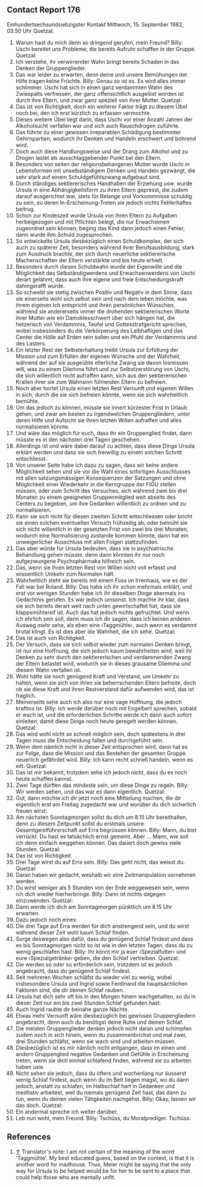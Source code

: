 ## Contact Report 176
Einhundertsechsundsiebzigster Kontakt
Mittwoch, 15. September 1982, 03.50 Uhr
Quetzal:
1. Warum hast du mich denn so dringend gerufen, mein Freund?
Billy:
Uschi bereitet uns Probleme, die bereits Aufruhr schaffen in der Gruppe.
Quetzal:
2. Ich verstehe, ihr verwirrender Wahn bringt bereits Schaden in das Denken der Gruppenglieder.
3. Das war leider zu erwarten, denn deine und unsere Bemühungen der Hilfe tragen keine Früchte.
Billy:
Genau so ist es. Es wird alles immer schlimmer. Uschi hat sich in einen ganz verdammten Wahn des Zwiespalts verfressen, der ganz offensichtlich ausgelöst worden ist durch ihre Eltern, und zwar ganz speziell von ihrer Mutter.
Quetzal:
4. Das ist von Richtigkeit, doch ein weiterer Faktor trägt zu diesem Übel noch bei, den ich erst kürzlich zu erfassen vermochte.
5. Dieses weitere Übel liegt darin, dass Uschi vor einer Anzahl Jahren der Alkoholsucht verfallen war und sich auch Rauschdrogen zuführte.
6. Das führte zu einer gewissen irreparablen Schädigung bestimmter Gehirnpartien, wodurch ihr Denken und Handeln erschwert und bohrend wird.
7. Doch auch diese Handlungsweise und der Drang zum Alkohol und zu Drogen lastet als ausschlaggebender Punkt bei den Eltern.
8. Besonders von seiten der religionsbehangenen Mutter wurde Uschi in Lebensformen mit unselbständigem Denken und Handeln gezwängt, die sehr stark auf einem Schuldgefühlszwang aufgebaut sind.
9. Durch ständiges sektiererisches Handhaben der Erziehung usw. wurde Ursula in eine Abhängigkeitsform zu ihren Eltern gepresst, die zudem darauf ausgerichtet war, stets für Belange und Vorkommnisse schuldig zu sein, zu deren In-Erscheinung-Treten sie jedoch nichts Fehlerhaftes beitrug.
10. Schon zur Kindeszeit wurde Ursula von ihren Eltern zu Aufgaben herbeigezogen und mit Pflichten belegt, die nur Erwachsenen zugeordnet sein können; beging das Kind dann jedoch einen Fehler, dann wurde ihm Schuld zugesprochen.
11. So entwickelte Ursula diesbezüglich einen Schuldkomplex, der sich auch zu späterer Zeit, besonders während ihrer Berufsausbildung, stark zum Ausdruck brachte, der sich durch neuerliche sektiererische Machenschaften der Eltern verstärkte und bis heute erhielt.
12. Besonders durch diesen Schuldwahn wurde der Eigenwille und die Möglichkeit des Selbständigwerdens und Erwachsenwerdens von Uschi derart gelähmt, dass auch ihre eigene und freie Entscheidungskraft dahingerafft wurde.
13. So schwebt sie stetig zwischen Positiv und Negativ in dem Sinne, dass sie einerseits wohl sich selbst sein und nach dem leben möchte, was ihrem eigenen Ich entspricht und ihren persönlichen Wünschen, während sie andererseits immer die drohenden sektiererischen Worte ihrer Mutter wie ein Damoklesschwert über sich hängen hat, die hetzerisch von Verdammnis, Teufel und Gottesstrafgericht sprechen, wobei insbesonders du die Verkörperung des Leibhaftigen und das Center die Hölle auf Erden sein sollen und ein Pfuhl der Verdammnis und des Lasters.
14. Ein letzter Rest der Selbsterhaltung treibt Ursula zur Erfüllung der Mission und zum Erfüllen der eigenen Wünsche und der Wahrheit, während der auf sie ausgeübte elterliche Zwang sie davon losreissen will, was zu einem Dilemma führt und zur Selbstzerstörung von Uschi, die sich willentlich nicht aufraffen kann, sich aus den sektiererischen Krallen ihrer sie zum Wahnsinn führenden Eltern zu befreien.
15. Noch aber hortet Ursula einen letzten Rest Vernunft und eigenen Willen in sich, durch die sie sich befreien könnte, wenn sie sich wahrheitlich bemühte.
16. Um das jedoch zu können, müsste sie innert kürzester Frist in Urlaub gehen, und zwar am besten zu irgendwelchen Gruppengliedern, unter deren Hilfe und Aufsicht sie ihren letzten Willen aufraffen und alles normalisieren könnte.
17. Und wäre das möglich für euch, dass ihr ein Gruppenglied findet, dann müsste es in den nächsten drei Tagen geschehen.
18. Allerdings ist und wäre dabei darauf zu achten, dass diese Dinge Ursula erklärt werden und dass sie sich freiwillig zu einem solchen Schritt entschliesst.
19. Von unserer Seite habe ich dazu zu sagen, dass wir keine andere Möglichkeit sehen und sie vor die Wahl eines sofortigen Ausschlusses mit allen satzungsmässigen Konsequenzen der Satzungen und ohne Möglichkeit einer Wiederkehr in die Kerngruppe der FIGU stellen müssen, oder zum Schritt des Versuches, sich während zwei bis drei Monaten zu einem geeigneten Gruppenmitglied weit abseits des Centers zu begeben, um ihre Gedanken willentlich zu ordnen und zu normalisieren.
20. Kann sie sich nicht für diesen zweiten Schritt entschliessen oder bricht sie einen solchen eventuellen Versuch frühzeitig ab, oder bemüht sie sich nicht willentlich in der gesetzten Frist von zwei bis drei Monaten, wodurch eine Normalisierung zustande kommen könnte, dann hat ein unweigerlicher Ausschluss mit allen Folgen stattzufinden.
21. Das aber würde für Ursula bedeuten, dass sie in psychiatrische Behandlung gehen müsste, denn dann könnten ihr nur noch aufgezwungene Psychopharmaka hilfreich sein.
22. Das, wenn sie ihren letzten Rest von Willen nicht voll erfasst und wissentlich Umkehr zum Normalen hält.
23. Wahrheitlich steht sie bereits mit einem Fuss im Irrenhaus, wie es der Fall war bei Roland.
Billy:
Das habe ich ihr schon mehrmals erklärt, und erst vor wenigen Stunden habe ich ihr dieselben Dinge abermals ins Gedächtnis gerufen. Es war jedoch umsonst. Ich machte ihr klar, dass sie sich bereits derart weit nach unten gewirtschaftet hat, dass sie klappsmühlereif ist. Auch das hat jedoch nichts gefruchtet. Und wenn ich ehrlich sein soll, dann muss ich dir sagen, dass ich keinen anderen Ausweg mehr sehe, als eben eine ‹Taggmühle›, auch wenn es verdammt brutal klingt. Es ist dies aber die Wahrheit, die ich sehe.
Quetzal:
24. Das ist auch von Richtigkeit.
25. Der Versuch, dass sie sich selbst wieder zum normalen Denken bringt, ist nur eine Hoffnung, die sich jedoch kaum bewahrheiten wird, weil ihr Denken zu sehr durch den sektiererischen und verdammenden Zwang der Eltern belastet wird, wodurch sie in dieses grausame Dilemma und diesem Wahn verfallen ist.
26. Wohl hätte sie noch genügend Kraft und Verstand, um Umkehr zu halten, wenn sie sich von ihren sie beherrschenden Eltern befreite, doch ob sie diese Kraft und ihren Restverstand dafür aufwenden wird, das ist fraglich.
27. Meinerseits sehe auch ich also nur eine vage Hoffnung, die jedoch kraftlos ist.
Billy:
Ich werde darüber noch mit Engelbert sprechen, sobald er wach ist, und die erforderlichen Schritte werde ich dann auch sofort einleiten, damit diese Dinge noch heute geregelt werden können.
Quetzal:
28. Das wird wohl nicht so schnell möglich sein, doch spätestens in drei Tagen muss die Entscheidung fallen und durchgeführt sein.
29. Wenn dem nämlich nicht in dieser Zeit entsprochen wird, dann hat es zur Folge, dass die Mission und das Bestehen der gesamten Gruppe neuerlich gefährdet wird.
Billy:
Ich kann recht schnell handeln, wenn es eilt.
Quetzal:
30. Das ist mir bekannt, trotzdem sehe ich jedoch nicht, dass du es noch heute schaffen kannst.
31. Zwei Tage dürften das mindeste sein, um diese Dinge zu regeln.
Billy:
Wir werden sehen, und das war es dann eigentlich.
Quetzal:
32. Gut, dann möchte ich dir jetzt noch eine Mitteilung machen, die dir eigentlich erst am Freitag zugedacht war und worüber du dich sicherlich freuen wirst:
33. Am nächsten Sonntagmorgen sollst du dich um 8.15 Uhr bereithalten, denn zu diesem Zeitpunkt sollst du erstmals unsere Gesamtgeistführerschaft auf Erra begrüssen können.
Billy:
Mann, du bist verrückt. Du hast es tatsächlich ernst gemeint. Aber … Mann, wie soll ich denn einfach weggehen können. Das dauert doch gewiss viele Stunden.
Quetzal:
34. Das ist von Richtigkeit.
35. Drei Tage wirst du auf Erra sein.
Billy:
Das geht nicht, das weisst du.
Quetzal:
36. Daran haben wir gedacht, weshalb wir eine Zeitmanipulation vornehmen werden.
37. Du wirst weniger als 5 Stunden von der Erde weggewesen sein, wenn ich dich wieder hierherbringe.
Billy:
Dann ist nichts dagegen einzuwenden.
Quetzal:
38. Dann werde ich dich am Sonntagmorgen pünktlich um 8.15 Uhr erwarten.
39. Dazu jedoch noch eines:
40. Die drei Tage auf Erra werden für dich anstrengend sein, und du wirst während dieser Zeit wohl kaum Schlaf finden.
41. Sorge deswegen also dafür, dass du genügend Schlaf findest und dass es bis Sonntagmorgen nicht so ist wie in den letzten Tagen, dass du zu wenig geschlafen hast.
Billy:
Ihr könnt mir ja euer ‹Spezialfutter› und eure ‹Spezialgetränke› geben, die den Schlaf vertreiben.
Quetzal:
42. Die werden so oder so erforderlich sein, trotzdem ist es jedoch angebracht, dass du genügend Schlaf findest.
43. Seit mehreren Wochen schläfst du wieder viel zu wenig, wobei insbesondere Ursula und Ingrid sowie Ferdinand die hauptsächlichen Faktoren sind, die dir deinen Schlaf rauben.
44. Ursula hat dich sehr oft bis in den Morgen hinein wachgehalten, so du in dieser Zeit nur ein bis zwei Stunden Schlaf gefunden hast.
45. Auch Ingrid raubte dir beinahe ganze Nächte.
46. Etwas mehr Vernunft wäre diesbezüglich bei gewissen Gruppengliedern angebracht, denn auch du benötigst deine Ruhe und deinen Schlaf.
47. Die meisten Gruppenglieder denken jedoch nicht daran und schimpfen zudem noch in sich hinein, wenn du zusammenbrichst und mal zwei, drei Stunden schläfst, wenn sie wach sind und arbeiten müssen.
48. Diesbezüglich ist es mir nämlich nicht entgangen, dass im einen und andern Gruppenglied negative Gedanken und Gefühle in Erscheinung treten, wenn sie dich einmal schlafend finden, während sie zu arbeiten haben usw.
49. Nicht sehen sie jedoch, dass du öfters und wochenlang nur äusserst wenig Schlaf findest, auch wenn du im Bett liegen magst, wo du dann jedoch, anstatt zu schlafen, im Halbschlaf hart in Gedanken und meditativ arbeitest, weil du niemals genügend Zeit hast, das dann zu tun, wenn du deinen vielen Tätigkeiten nachgehst.
Billy:
Okay, lassen wir das doch.
Quetzal:
50. Ein andermal spreche ich welter darüber.
51. Leb nun wohl, mein Freund.
Billy:
Tschüss, du Moralprediger. Tschüss.
## References
1. [↑](https://www.futureofmankind.co.uk/Billy_Meier/<#cite_ref-1>) Translator's note: I am not certain of the meaning of the word 'Taggmühle'. My best educated guess, based on the context, is that it is another word for madhouse. Thus, Meier might be saying that the only way for Ursula to be helped would be for her to be sent to a place that could help those who are mentally unfit.

